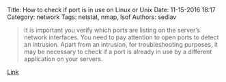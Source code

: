 Title: How to check if port is in use on Linux or Unix
Date: 11-15-2016 18:17
Category: network
Tags: netstat, nmap, lsof
Authors: sedlav

> It is important you verify which ports are listing on the server’s network interfaces. You need to pay attention to open ports to detect an intrusion. Apart from an intrusion, for troubleshooting purposes, it may be necessary to check if a port is already in use by a different application on your servers.

[Link](https://www.cyberciti.biz/faq/unix-linux-check-if-port-is-in-use-command/)
